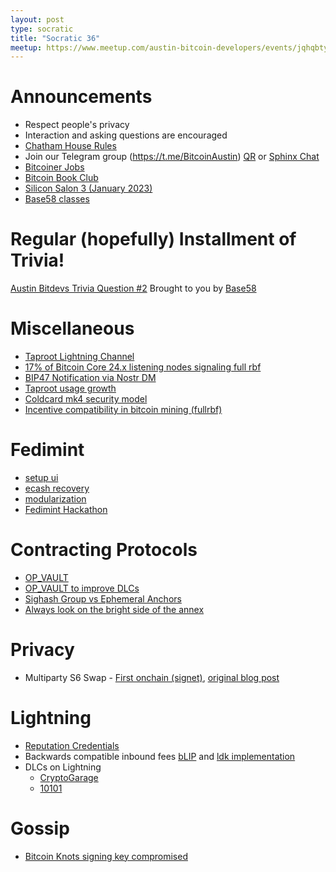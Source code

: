 ```yaml
---
layout: post
type: socratic
title: "Socratic 36"
meetup: https://www.meetup.com/austin-bitcoin-developers/events/jqhqbtyfccbzb/
---
```


# Announcements

- Respect people's privacy
- Interaction and asking questions are encouraged
- [Chatham House Rules](https://www.chathamhouse.org/about-us/chatham-house-rule)
- Join our Telegram group (https://t.me/BitcoinAustin) [QR](../assets/imgs/telegram-group.svg) or [Sphinx Chat](https://tribes.sphinx.chat/t/austintexasbitcoiners)
- [Bitcoiner Jobs](https://bitcoinerjobs.co/)
- [Bitcoin Book Club](https://signal.group/#CjQKIANhZgLzkAxZvhl9scGek3yggJFmo4uORZHNbYqBjIkZEhD7L61BaSiAOFTbRdB5veKF)
- [Silicon Salon 3 (January 2023)](https://lists.linuxfoundation.org/pipermail/bitcoin-dev/2022-November/021213.html)
- [Base58 classes](https://www.base58.info/classes)

# Regular (hopefully) Installment of Trivia!
[Austin Bitdevs Trivia Question #2](https://twitter.com/base58btc/status/1615104312950272002)
Brought to you by [Base58](https://www.base58.info/)

# Miscellaneous
- [Taproot Lightning Channel](https://twitter.com/roasbeef/status/1609009596034863104)
- [17% of Bitcoin Core 24.x listening nodes signaling full rbf](https://lists.linuxfoundation.org/pipermail/bitcoin-dev/2022-December/021296.html)
- [BIP47 Notification via Nostr DM](https://github.com/nostr-protocol/nips/pull/165)
- [Taproot usage growth](https://imgur.com/CqdSe9S)
- [Coldcard mk4 security model](https://blog.coinkite.com/understanding-mk4-security-model/)
- [Incentive compatibility in bitcoin mining (fullrbf)](https://lists.linuxfoundation.org/pipermail/bitcoin-dev/2022-December/021276.html)

# Fedimint
- [setup ui](https://github.com/fedimint/fedimint/pull/1155)
- [ecash recovery](https://github.com/fedimint/fedimint/pull/1015)
- [modularization](https://github.com/fedimint/fedimint/pull/965)
- [Fedimint Hackathon](https://twitter.com/fedibtc/status/1610303187160027138)

# Contracting Protocols
- [OP_VAULT](https://lists.linuxfoundation.org/pipermail/bitcoin-dev/2023-January/021318.html)
- [OP_VAULT to improve DLCs](https://lists.linuxfoundation.org/pipermail/bitcoin-dev/2023-January/021339.html)
- [Sighash Group vs Ephemeral Anchors](https://lists.linuxfoundation.org/pipermail/bitcoin-dev/2023-January/021339.html)
- [Always look on the bright side of the annex](https://github.com/bitcoin-inquisition/bitcoin/pull/9)
  
# Privacy
- Multiparty S6 Swap - [First onchain (signet)](https://x0f.org/@waxwing/109682514351452315), [original blog post](https://reyify.com/blog/multiparty-s6)

# Lightning

- [Reputation Credentials](https://bitcoinops.org/en/newsletters/2022/11/30/#reputation-credentials-proposal-to-mitigate-ln-jamming-attacks)
- Backwards compatible inbound fees [bLIP](https://github.com/lightning/blips/pull/22) and [ldk implementation](https://github.com/lightningdevkit/rust-lightning/pull/1942)
- DLCs on Lightning
    - [CryptoGarage](https://medium.com/crypto-garage/dlc-on-lightning-cb5d191f6e64)
    - [10101](https://makers.bolt.fun/story/how-10101-is-bringing-cfds-to-lightning--352)

# Gossip

- [Bitcoin Knots signing key compromised](https://bitcoinops.org/en/newsletters/2023/01/04/)
